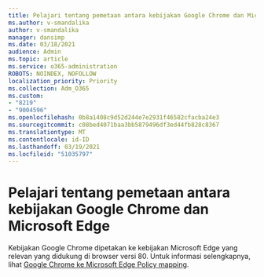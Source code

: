 ```yaml
---
title: Pelajari tentang pemetaan antara kebijakan Google Chrome dan Microsoft Edge
ms.author: v-smandalika
author: v-smandalika
manager: dansimp
ms.date: 03/18/2021
audience: Admin
ms.topic: article
ms.service: o365-administration
ROBOTS: NOINDEX, NOFOLLOW
localization_priority: Priority
ms.collection: Adm_O365
ms.custom:
- "8219"
- "9004596"
ms.openlocfilehash: 0b8a1408c9d52d244e7e2931f46582cfacba24e3
ms.sourcegitcommit: c08bed4071baa3bb5879496df3ed44fb828c8367
ms.translationtype: MT
ms.contentlocale: id-ID
ms.lasthandoff: 03/19/2021
ms.locfileid: "51035797"
---
```

# <a name="learn-about-mapping-between-google-chromes-and-microsoft-edges-policies"></a>Pelajari tentang pemetaan antara kebijakan Google Chrome dan Microsoft Edge

Kebijakan Google Chrome dipetakan ke kebijakan Microsoft Edge yang relevan yang didukung di browser versi 80. Untuk informasi selengkapnya, lihat [Google Chrome ke Microsoft Edge Policy mapping](https://docs.microsoft.com/deployedge/microsoft-edge-policy-map-chrome-to-newedge).


